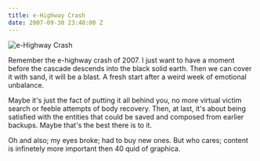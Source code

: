 ```yaml
---
title: e-Highway Crash
date: 2007-09-30 23:48:00 Z
---
```


![e-Highway Crash](/uploads/news_ehighwaycrash.jpg)

Remember the e-highway crash of 2007. I just want to have a moment before the cascade descends
into the black solid earth. Then we can cover it with sand, it will be a blast. A fresh start
after a weird week of emotional unbalance.

Maybe it's just the fact of putting it all behind you, no more virtual victim search or feeble
attempts of body recovery. Then, at last, it's about being satisfied with the entities that could
be saved and composed from earlier backups. Maybe that's the best there is to it.

Oh and also; my eyes broke; had to buy new ones. But who cares; content is infinetely more
important then 40 quid of graphica.